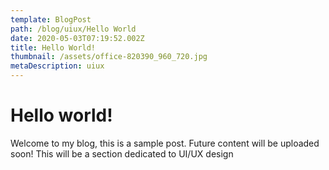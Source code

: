 ```yaml
---
template: BlogPost
path: /blog/uiux/Hello World
date: 2020-05-03T07:19:52.002Z
title: Hello World!
thumbnail: /assets/office-820390_960_720.jpg
metaDescription: uiux
---
```

# Hello world!

Welcome to my blog, this is a sample post. Future content will be uploaded soon! This will be a section dedicated to UI/UX design
